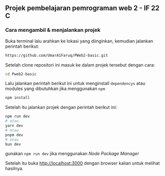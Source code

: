 ## Projek pembelajaran pemrograman web 2 - IF 22 C

### Cara mengambil & menjalankan projek
Buka terminal lalu arahkan ke lokasi yang diinginkan, kemudian jalankan perintah berikut:
```bash
https://github.com/UmarA1Faruq/PWeb2-basic.git
```

Setelah clone repositori ini masuk ke dalam projek tersebut dengan cara:
```bash
cd Pweb2-basic
```

Lalu jalankan perintah berikut ini untuk menginstall `dependencys` atau modules yang dibutuhkan jika menggunakan `npm`
```bash
npm install 
```

Setelah itu jalankan projek dengan perintah berikut ini:
```bash
npm run dev
# atau 
yarn dev
# atau 
pnpm dev
# atau 
bun dev
```
gunakan `npm run dev` jika menggunakan *Node Package Manager*

Setelah itu buka [http://localhost:3000](http://localhost:3000) dengan browser kalian untuk melihat hasilnya.
